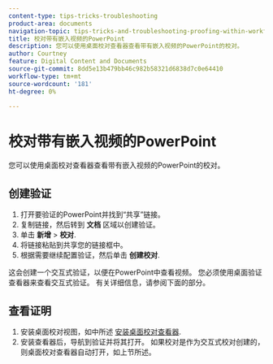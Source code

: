 ```yaml
---
content-type: tips-tricks-troubleshooting
product-area: documents
navigation-topic: tips-tricks-and-troubleshooting-proofing-within-workfront
title: 校对带有嵌入视频的PowerPoint
description: 您可以使用桌面校对查看器查看带有嵌入视频的PowerPoint的校对。
author: Courtney
feature: Digital Content and Documents
source-git-commit: 8dd5e13b479bb46c982b58321d6838d7c0e64410
workflow-type: tm+mt
source-wordcount: '181'
ht-degree: 0%

---
```



# 校对带有嵌入视频的PowerPoint

您可以使用桌面校对查看器查看带有嵌入视频的PowerPoint的校对。

## 创建验证

1. 打开要验证的PowerPoint并找到“共享”链接。
1. 复制链接，然后转到 **文档** 区域以创建验证。
1. 单击 **新增** > **校对**.
1. 将链接粘贴到共享您的链接框中。
1. 根据需要继续配置验证，然后单击 **创建校对**.

这会创建一个交互式验证，以便在PowerPoint中查看视频。 您必须使用桌面验证查看器来查看交互式验证。 有关详细信息，请参阅下面的部分。

## 查看证明

1. 安装桌面校对视图，如中所述 [安装桌面校对查看器](/help/quicksilver/review-and-approve-work/proofing/use-the-desktop-proofing-viewer/installing-desktop-proofing-viewer.md).
1. 安装查看器后，导航到验证并将其打开。 如果校对是作为交互式校对创建的，则桌面校对查看器自动打开，如上节所述。
